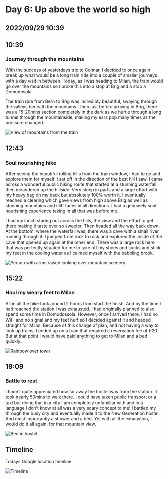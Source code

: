 # Day 6: Up above the world so high
## 2022/09/29 10:39

## 10:39
### Journey through the mountains

With the success of yesterdays trip to Colmar, I decided to once again break up what would be a long train ride into a couple of smaller journeys with a day visit in between. Today, as I was heading to Milan, the train would go over the mountains so I broke this into a stop at Brig and a stop a Domodosola.  

The train ride from Bern to Brig was incredibly beautiful, swaying through the valleys beneath the mountains. Then just before arriving in Brig, there was a 15-20mins section completely in the dark as we hurtle through a long tunnel through the mountainside, making my ears pop many times as the pressure changed. 

![View of mountains from the train](https://raw.githubusercontent.com/benknight135/thirty-knights-posts/main/data/day6/train-view.jpeg)

## 12:43
### Soul nourishing hike

After seeing the beautiful rolling hills from the train window, I had to go and explore them for myself. I set off in the direction of the best hill I saw. I came across a wonderful public hiking route that started at a stunning waterfall then meandered up the hillside. Very steep in parts and a large effort with my heavy bag on my back but absolutely 100% worth it. I eventually reached a clearing which gave views from high above Brig as well as stunning mountains and cliff faces in all directions. I had a genuinely soul nourishing experience taking in all that was before me. 

I had my lunch staring out across the hills, the view and the effort to get there making it taste ever so sweeter. Then headed all the way back down. At the bottom, where the waterfall was, there was a cave with a small river running through it. I jumped from rock to rock and explored the inside of the cave that opened up again at the other end. There was a large rock here that was perfectly situated for me to take off my shoes and socks and stick my feet in the cooling water as I calmed myself with the babbling brook.

![Person with arms raised looking over mountain scenery](https://raw.githubusercontent.com/benknight135/thirty-knights-posts/main/data/day6/mountain-cheer.jpeg)

## 15:22
### Haul my weary feet to Milan

All in all the hike took around 2 hours from start the finish. And by the time I had reached the station I was exhausted. I had originally planned to also spend some time in Domodossola. However, once I arrived there, I had no WiFi and no signal and my feet hurt so I decided against it and headed straight for Milan. Because of this change of plan, and not having a way to look up trains, I ended up on a train that required a reservation fee of €20. But at that point I would have paid anything to get to Milan and a bed quickly.

![Rainbow over town](https://raw.githubusercontent.com/benknight135/thirty-knights-posts/main/data/day6/rainbow.jpeg)

## 19:09
### Battle to rest

I hadn’t quite appreciated how far away the hostel was from the station. It took nearly 50mins to walk there. I could have taken public transport or a taxi but doing that in a city I am completely unfamiliar with and in a language I don’t know at all was a very scary concept to me! I battled my through the busy city and eventually made it to the New Generation hostel. And most importantly a shower and a bed. Yet with all the exhaustion, I would do it all again, for that mountain view.  

![Bed in hostel](https://raw.githubusercontent.com/benknight135/thirty-knights-posts/main/data/day6/hostel-bed.jpeg)

## Timeline
Todays Google location timeline

![Timeline](https://raw.githubusercontent.com/benknight135/thirty-knights-posts/main/data/day6/timeline.jpeg)

